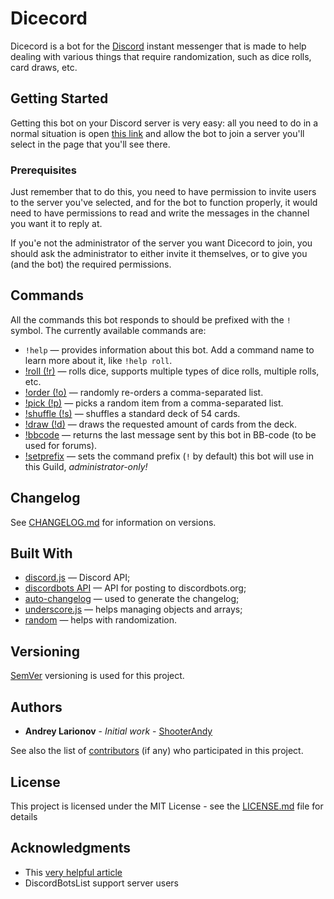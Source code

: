 # Dicecord

Dicecord is a bot for the [Discord](https://discordapp.com/) instant messenger that is made to help dealing with various
things that require randomization, such as dice rolls, card draws, etc.  

## Getting Started

Getting this bot on your Discord server is very easy: all you need to do in a normal situation is open 
[this link](https://discordapp.com/api/oauth2/authorize?client_id=572698679618568193&scope=bot&permissions=0) and allow
the bot to join a server you'll select in the page that you'll see there.

### Prerequisites

Just remember that to do this, you need to have permission to invite users to the server you've selected, and for the
bot to function properly, it would need to have permissions to read and write the messages in the channel you want it to
 reply at.
 
If you'e not the administrator of the server you want Dicecord to join, you should ask the administrator to either 
invite it themselves, or to give you (and the bot) the required permissions.

## Commands

All the commands this bot responds to should be prefixed with the ```!``` symbol. The currently available commands are:

* ```!help``` &mdash; provides information about this bot. Add a command name to learn more about it, like 
```!help roll```.
* [!roll (!r)](help/roll.md) &mdash; rolls dice, supports multiple types of dice rolls, multiple rolls, etc.
* [!order (!o)](help/order.md) — randomly re-orders a comma-separated list.
* [!pick (!p)](help/pick.md) &mdash; picks a random item from a comma-separated list.
* [!shuffle (!s)](help/shuffle.md) &mdash; shuffles a standard deck of 54 cards.
* [!draw (!d)](help/draw.md) &mdash; draws the requested amount of cards from the deck.
* [!bbcode](help/bbcode.md) &mdash; returns the last message sent by this bot in BB-code (to be used for forums).
* [!setprefix](help/setprefix.md) &mdash; sets the command prefix (```!``` by default) this bot will use in this Guild,
_administrator-only!_ 

## Changelog

See [CHANGELOG.md](CHANGELOG.md) for information on versions.

## Built With

* [discord.js](https://discord.js.org) &mdash; Discord API;
* [discordbots API](https://discordbots.org/api/docs) &mdash; API for posting to discordbots.org; 
* [auto-changelog](https://github.com/CookPete/auto-changelog) &mdash; used to generate the changelog;
* [underscore.js](https://underscorejs.org/) &mdash; helps managing objects and arrays;
* [random](https://github.com/transitive-bullshit/random#readme) &mdash; helps with randomization.

## Versioning

[SemVer](http://semver.org/) versioning is used for this project. 

## Authors

* **Andrey Larionov** - *Initial work* - [ShooterAndy](https://github.com/ShooterAndy)

See also the list of [contributors](https://github.com/ShooterAndy/Dicecord/contributors) (if any) who participated in 
this project.

## License

This project is licensed under the MIT License - see the [LICENSE.md](LICENSE.md) file for details

## Acknowledgments

* This [very helpful article](https://www.freecodecamp.org/news/how-to-create-a-discord-bot-under-15-minutes-fb2fd0083844/)
* DiscordBotsList support server users